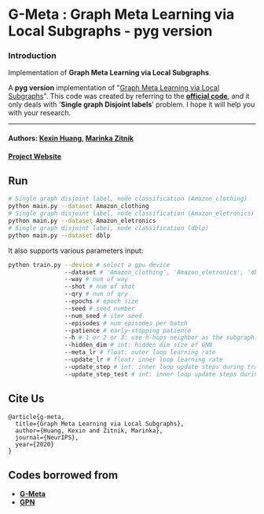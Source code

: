 # G-Meta : Graph Meta Learning via Local Subgraphs - pyg version


### Introduction  
Implementation of **Graph Meta Learning via Local Subgraphs**.  
  
A **pyg version** implementation of "[Graph Meta Learning via Local Subgraphs](https://arxiv.org/abs/2006.07889)".
This code was created by referring to the [**official code**](https://github.com/mims-harvard/G-Meta), and it only deals with '**Single graph Disjoint labels**' problem. I hope it will help you with your research.

---

#### Authors: [Kexin Huang](https://www.kexinhuang.com), [Marinka Zitnik](https://zitniklab.hms.harvard.edu)

#### [Project Website](https://zitniklab.hms.harvard.edu/projects/G-Meta)

## Run
```bash
# Single graph disjoint label, node classification (Amazon_clothing)
python main.py --dataset Amazon_clothing
# Single graph disjoint label, node classification (Amazon_eletronics)
python main.py --dataset Amazon_eletronics
# Single graph disjoint label, node classification (dblp)
python main.py --dataset dblp
```

It also supports various parameters input:

```bash
python train.py --device # select a gpu device
                --dataset # 'Amazon_clothing', 'Amazon_eletronics', 'dblp'
                --way # num of way
                --shot # num of shot
                --qry # num of qry
                --epochs # epoch size
                --seed # seed number
                --num_seed # iter seed
                --episodes # num episodes per batch
                --patience # early-stopping patience 
                --h # 1 or 2 or 3: use h-hops neighbor as the subgraph.
                --hidden_dim # int: hidden dim size of GNN
                --meta_lr # float: outer loop learning rate
                --update_lr # float: inner loop learning rate
                --update_step # int: inner loop update steps during training
                --update_step_test # int: inner loop update steps during finetuning
```

## Cite Us

```
@article{g-meta,
  title={Graph Meta Learning via Local Subgraphs},
  author={Huang, Kexin and Zitnik, Marinka},
  journal={NeurIPS},
  year={2020}
}
```

## Codes borrowed from  
- [**G-Meta**](https://github.com/mims-harvard/G-Meta)
- [**GPN**](https://github.com/kaize0409/GPN_Graph-Few-shot)